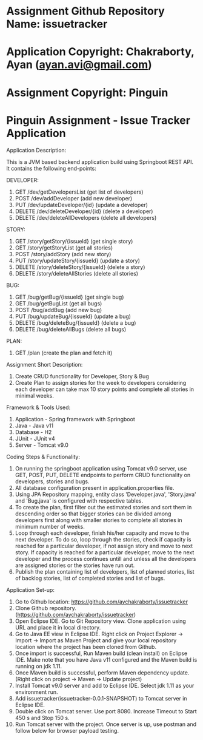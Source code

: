 # Assignment Github Repository Name: issuetracker
# Application Copyright: Chakraborty, Ayan (ayan.avi@gmail.com)
# Assignment Copyright: Pinguin
# Pinguin Assignment - Issue Tracker Application

Application Description:

This is a JVM based backend application build using Springboot REST API. It contains the following end-points:

DEVELOPER:

1. GET /dev/getDevelopersList (get list of developers)
2. POST /dev/addDeveloper (add new developer)
3. PUT /dev/updateDeveloper/{id} (update a developer)
4. DELETE /dev/deleteDeveloper/{id} (delete a developer)
5. DELETE /dev/deleteAllDevelopers (delete all developers)

STORY:

1. GET /story/getStory/{issueId} (get single story)
2. GET /story/getStoryList (get all stories)
3. POST /story/addStory (add new story)
4. PUT /story/updateStory/{issueId} (update a story)
5. DELETE /story/deleteStory/{issueId} (delete a story)
6. DELETE /story/deleteAllStories (delete all stories)

BUG:

1. GET /bug/getBug/{issueId} (get single bug)
2. GET /bug/getBugList (get all bugs)
3. POST /bug/addBug (add new bug)
4. PUT /bug/updateBug/{issueId} (update a bug)
5. DELETE /bug/deleteBug/{issueId} (delete a bug)
6. DELETE /bug/deleteAllBugs (delete all bugs)

PLAN:

1. GET /plan (create the plan and fetch it)

Assignment Short Description:

1. Create CRUD functionality for Developer, Story & Bug
2. Create Plan to assign stories for the week to developers considering each developer can take max 10 story points and complete all stories in minimal weeks.

Framework & Tools Used:

1. Application - Spring framework with Springboot
2. Java - Java v11
3. Database - H2
4. JUnit - JUnit v4
5. Server - Tomcat v9.0

Coding Steps & Functionality:

1. On running the springboot application using Tomcat v9.0 server, use GET, POST, PUT, DELETE endpoints to perform CRUD functionality on developers, stories and bugs.
2. All database configuration present in application.properties file.
3. Using JPA Repository mapping, entity class 'Developer.java', 'Story.java' and 'Bug.java' is configured with respective tables.
4. To create the plan, first filter out the estimated stories and sort them in descending order so that bigger stories can be divided among developers first along with smaller stories to complete all stories in minimum number of weeks.
5. Loop through each developer, finish his/her capacity and move to the next developer. To do so, loop through the stories, check if capacity is reached for a particular developer, if not assign story and move to next story. If capacity is reached for a particular developer, move to the next developer and the process continues untill and unless all the developers are assigned stories or the stories have run out.
5. Publish the plan containing list of developers, list of planned stories, list of backlog stories, list of completed stories and list of bugs.

Application Set-up:

1. Go to Github location: https://github.com/aychakraborty/issuetracker
2. Clone Github repository. (https://github.com/aychakraborty/issuetracker)
3. Open Eclipse IDE. Go to Git Repository view. Clone application using URL and place it in local directory.
4. Go to Java EE view in Eclipse IDE. Right click on Project Explorer -> Import -> Import as Maven Project and give your local repository location where the project has been cloned from Github.
5. Once import is successful, Run Maven build (clean install) on Eclipse IDE. Make note that you have Java v11 configured and the Maven build is running on jdk 1.11.
6. Once Maven build is successful, perform Maven dependency update. (Right click on project -> Maven -> Update project)
7. Install Tomcat v9.0 server and add to Eclipse IDE. Select jdk 1.11 as your environment run.
8. Add issuetracker(issuetracker-0.0.1-SNAPSHOT) to Tomcat server in Eclipse IDE.
9. Double click on Tomcat server. Use port 8080. Increase Timeout to Start 450 s and Stop 150 s.
10. Run Tomcat server with the project. Once server is up, use postman and follow below for browser payload testing.
